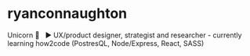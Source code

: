 # ryanconnaughton
Unicorn 🦄 &nbsp; ► UX/product designer, strategist and researcher - currently learning how2code (PostresQL, Node/Express, React, SASS)
